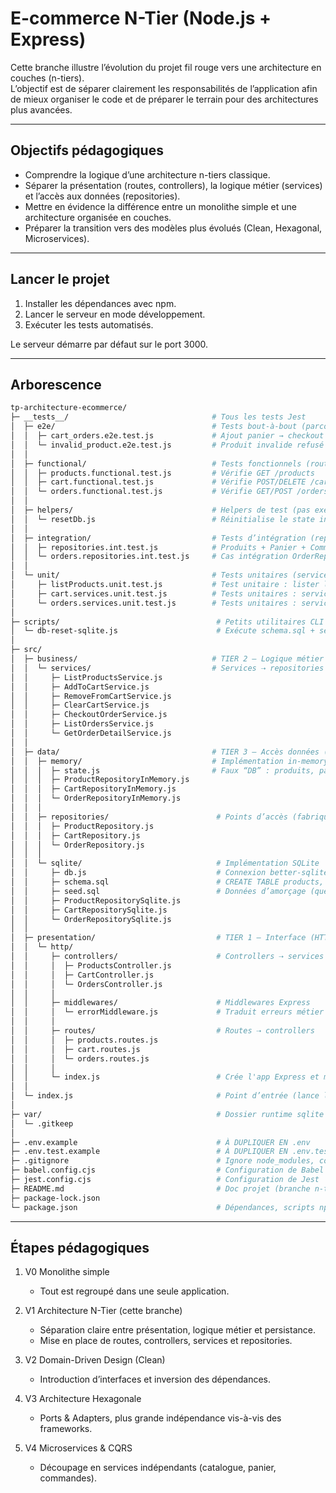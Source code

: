 # E-commerce N-Tier (Node.js + Express)

Cette branche illustre l’évolution du projet fil rouge vers une architecture en couches (n-tiers).  
L’objectif est de séparer clairement les responsabilités de l’application afin de mieux organiser le code et de préparer le terrain pour des architectures plus avancées.

---

## Objectifs pédagogiques

- Comprendre la logique d’une architecture n-tiers classique.
- Séparer la présentation (routes, controllers), la logique métier (services) et l’accès aux données (repositories).
- Mettre en évidence la différence entre un monolithe simple et une architecture organisée en couches.
- Préparer la transition vers des modèles plus évolués (Clean, Hexagonal, Microservices).

---

## Lancer le projet

1. Installer les dépendances avec npm.
2. Lancer le serveur en mode développement.
3. Exécuter les tests automatisés.

Le serveur démarre par défaut sur le port 3000.

---

## Arborescence

```bash
tp-architecture-ecommerce/
├─ __tests__/                                # Tous les tests Jest
│  ├─ e2e/                                   # Tests bout-à-bout (parcours complet)
│  │  ├─ cart_orders.e2e.test.js             # Ajout panier → checkout → commandes
│  │  └─ invalid_product.e2e.test.js         # Produit invalide refusé
│  │
│  ├─ functional/                            # Tests fonctionnels (routes HTTP via supertest)
│  │  ├─ products.functional.test.js         # Vérifie GET /products
│  │  ├─ cart.functional.test.js             # Vérifie POST/DELETE /cart
│  │  └─ orders.functional.test.js           # Vérifie GET/POST /orders
│  │
│  ├─ helpers/                               # Helpers de test (pas exécutés seuls)
│  │  └─ resetDb.js                          # Réinitialise le state in-memory entre tests
│  │
│  ├─ integration/                           # Tests d’intégration (repositories in-memory)
│  │  ├─ repositories.int.test.js            # Produits + Panier + Commandes (repos)
│  │  └─ orders.repositories.int.test.js     # Cas intégration OrderRepository
│  │
│  └─ unit/                                  # Tests unitaires (services purs)
│     ├─ listProducts.unit.test.js           # Test unitaire : lister les Produits
│     ├─ cart.services.unit.test.js          # Tests unitaires : services du Panier
│     └─ orders.services.unit.test.js        # Tests unitaires : services Commandes
│
├─ scripts/                                   # Petits utilitaires CLI
│  └─ db-reset-sqlite.js                      # Exécute schema.sql + seed.sql
│
├─ src/
│  ├─ business/                              # TIER 2 — Logique métier (pas d'I/O)
│  │  └─ services/                           # Services ⇢ repositories (Data)
│  │     ├─ ListProductsService.js
│  │     ├─ AddToCartService.js
│  │     ├─ RemoveFromCartService.js
│  │     ├─ ClearCartService.js
│  │     ├─ CheckoutOrderService.js
│  │     ├─ ListOrdersService.js
│  │     └─ GetOrderDetailService.js
│  │
│  ├─ data/                                  # TIER 3 — Accès données (impl concrètes)
│  │  ├─ memory/                             # Implémentation in-memory simple
│  │  │  ├─ state.js                         # Faux “DB” : produits, panier, commandes
│  │  │  ├─ ProductRepositoryInMemory.js
│  │  │  ├─ CartRepositoryInMemory.js
│  │  │  └─ OrderRepositoryInMemory.js
│  │  │
│  │  ├─ repositories/                        # Points d’accès (fabriques)
│  │  │  ├─ ProductRepository.js
│  │  │  ├─ CartRepository.js
│  │  │  └─ OrderRepository.js
│  │  │
│  │  └─ sqlite/                              # Implémentation SQLite
│  │     ├─ db.js                             # Connexion better-sqlite3 + helpers
│  │     ├─ schema.sql                        # CREATE TABLE products, cart_items, orders, order_items…
│  │     ├─ seed.sql                          # Données d’amorçage (quelques produits)
│  │     ├─ ProductRepositorySqlite.js
│  │     ├─ CartRepositorySqlite.js
│  │     └─ OrderRepositorySqlite.js
│  │
│  ├─ presentation/                           # TIER 1 — Interface (HTTP uniquement)
│  │  └─ http/
│  │     ├─ controllers/                      # Controllers ⇢ services (Business)
│  │     │  ├─ ProductsController.js
│  │     │  ├─ CartController.js
│  │     │  └─ OrdersController.js
│  │     │
│  │     ├─ middlewares/                      # Middlewares Express
│  │     │  └─ errorMiddleware.js             # Traduit erreurs métier en statuts HTTP
│  │     │
│  │     ├─ routes/                           # Routes ⇢ controllers
│  │     │  ├─ products.routes.js
│  │     │  ├─ cart.routes.js
│  │     │  └─ orders.routes.js
│  │     │
│  │     └─ index.js                          # Crée l'app Express et monte les routes
│  │
│  └─ index.js                                # Point d’entrée (lance le serveur HTTP)
│
├─ var/                                       # Dossier runtime sqlite (git-ignoré)
│  └─ .gitkeep
│
├─ .env.example                               # À DUPLIQUER EN .env
├─ .env.test.example                          # À DUPLIQUER EN .env.test
├─ .gitignore                                 # Ignore node_modules, coverage, etc.
├─ babel.config.cjs                           # Configuration de Babel
├─ jest.config.cjs                            # Configuration de Jest
├─ README.md                                  # Doc projet (branche n-tier)
├─ package-lock.json
└─ package.json                               # Dépendances, scripts npm, config Jest
```

---

## Étapes pédagogiques

1. V0 Monolithe simple

   - Tout est regroupé dans une seule application.

2. V1 Architecture N-Tier (cette branche)

   - Séparation claire entre présentation, logique métier et persistance.
   - Mise en place de routes, controllers, services et repositories.

3. V2 Domain-Driven Design (Clean)

   - Introduction d’interfaces et inversion des dépendances.

4. V3 Architecture Hexagonale

   - Ports & Adapters, plus grande indépendance vis-à-vis des frameworks.

5. V4 Microservices & CQRS
   - Découpage en services indépendants (catalogue, panier, commandes).
